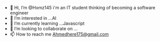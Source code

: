 - 👋 Hi, I’m @Hxmz145 i'm an IT student thinking of becoming a software engineer
- 👀 I’m interested in ...AI
- 🌱 I’m currently learning ...Javascript
- 💞️ I’m looking to collaborate on ...
- 📫 How to reach me Ahmedhere175@gmail.com

<!---
Hxmz145/Hxmz145 is a ✨ special ✨ repository because its `README.md` (this file) appears on your GitHub profile.
You can click the Preview link to take a look at your changes.
--->
